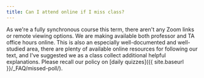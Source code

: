 ```yaml
---
title: Can I attend online if I miss class? 
---
```


As we're a fully synchronous course this term, there aren't any Zoom
links or remote viewing options. We are making available both
professor and TA office hours online. This is also an especially
well-documented and well-studied area, there are plenty of available
online resources for following our text, and I've suggested we as a
class collect additional helpful explanations. Please recall our
policy on [daily quizzes]({{ site.baseurl }}/_FAQ/missed-poll/).

